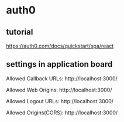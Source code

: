 # auth0

## tutorial
https://auth0.com/docs/quickstart/spa/react

## settings in application board
Allowed Callback URLs: http://localhost:3000/

Allowed Web Origins: http://localhost:3000/

Allowed Logout URLs: http://localhost:3000/

Allowed Origins(CORS): http://localhost:3000/